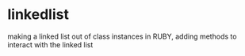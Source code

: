 # linkedlist
making a linked list out of class instances in RUBY, adding methods to interact with the linked list
